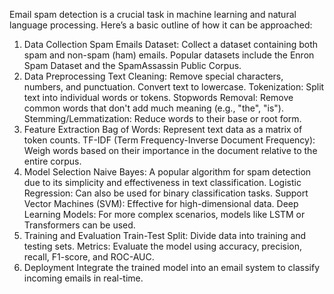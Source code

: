 Email spam detection is a crucial task in machine learning and natural language processing. Here’s a basic outline of how it can be approached:

1. Data Collection
Spam Emails Dataset: Collect a dataset containing both spam and non-spam (ham) emails. Popular datasets include the Enron Spam Dataset and the SpamAssassin Public Corpus.
2. Data Preprocessing
Text Cleaning: Remove special characters, numbers, and punctuation. Convert text to lowercase.
Tokenization: Split text into individual words or tokens.
Stopwords Removal: Remove common words that don't add much meaning (e.g., "the", "is").
Stemming/Lemmatization: Reduce words to their base or root form.
3. Feature Extraction
Bag of Words: Represent text data as a matrix of token counts.
TF-IDF (Term Frequency-Inverse Document Frequency): Weigh words based on their importance in the document relative to the entire corpus.
4. Model Selection
Naive Bayes: A popular algorithm for spam detection due to its simplicity and effectiveness in text classification.
Logistic Regression: Can also be used for binary classification tasks.
Support Vector Machines (SVM): Effective for high-dimensional data.
Deep Learning Models: For more complex scenarios, models like LSTM or Transformers can be used.
5. Training and Evaluation
Train-Test Split: Divide data into training and testing sets.
Metrics: Evaluate the model using accuracy, precision, recall, F1-score, and ROC-AUC.
6. Deployment
Integrate the trained model into an email system to classify incoming emails in real-time.
